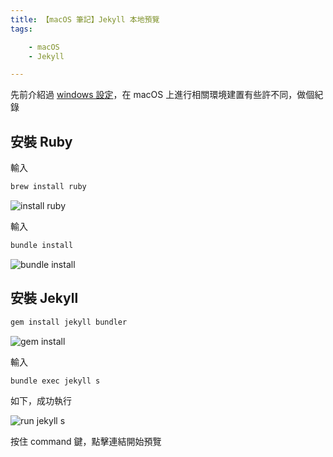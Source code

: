 ```yaml
---
title: 【macOS 筆記】Jekyll 本地預覽
tags:

    - macOS
    - Jekyll

---
```

先前介紹過 [windows 設定](https://joechang0113.github.io/2020/01/03/windows-use-ruby.html)，在 macOS 上進行相關環境建置有些許不同，做個紀錄

## 安裝 Ruby

輸入

``` bash
brew install ruby
```

![install ruby](https://i.imgur.com/srT8wtW.png)

輸入

``` bash
bundle install
```

![bundle install](https://i.imgur.com/sUG6bPb.png)

## 安裝 Jekyll

``` bash
gem install jekyll bundler
```

![gem install](https://i.imgur.com/eIJrSzW.png)

輸入

``` bash
bundle exec jekyll s
```

如下，成功執行

![run jekyll s](https://i.imgur.com/bH3vo3Z.png)

按住 command 鍵，點擊連結開始預覽
